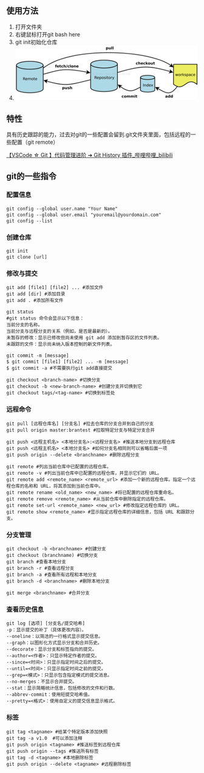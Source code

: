 

## 使用方法

1. 打开文件夹
2. 右键鼠标打开git bash here
3. git init初始化仓库
4. ![image-20250315003358006](image/git的使用方法/image-20250315003358006.png)

## 特性

具有历史跟踪的能力，过去对git的一些配置会留到.git文件夹里面，包括远程的一些配置（git remote）

[【VSCode ☆ Git 】代码管理进阶 ➔ Git History 插件_哔哩哔哩_bilibili](https://www.bilibili.com/video/BV1W34y1G7g4?spm_id_from=333.788.videopod.sections&vd_source=19b24b456c5eb820a6cb8e1dea6cd598)

## git的一些指令

### 配置信息

```shell
git config --global user.name "Your Name"
git config --global user.email "youremail@yourdomain.com"
git config --list
```

### 创建仓库

```shell
git init
git clone [url]
```

### 修改与提交

```shell
git add [file1] [file2] ... #添加文件
git add [dir] #添加目录
git add . #添加所有文件
```

```shell
git status 
#git status 命令会显示以下信息：
当前分支的名称。
当前分支与远程分支的关系（例如，是否是最新的）。
未暂存的修改：显示已修改但尚未使用 git add 添加到暂存区的文件列表。
未跟踪的文件：显示尚未纳入版本控制的新文件列表。
```

```shell
git commit -m [message]
$ git commit [file1] [file2] ... -m [message]
$ git commit -a #不需要执行git add直接提交
```

```shell
git checkout <branch-name> #切换分支
git checkout -b <new-branch-name> #创建分支并切换到它
git checkout tags/<tag-name> #切换到标签处
```

### 远程命令

```shell
git pull [远程仓库名] [分支名] #拉去仓库的分支合并到自己的分支
git pull origin master:brantest #拉取特定分支与特定分支合并
```

```shell
git push <远程主机名> <本地分支名>:<远程分支名> #推送本地分支到远程仓库
git push <远程主机名> <本地分支名> #如何分支名相同则可以省略后面一项
git push origin --delete <branchname> #删除远程分支
```

```shell
git remote #列出当前仓库中已配置的远程仓库。
git remote -v #列出当前仓库中已配置的远程仓库，并显示它们的 URL。
git remote add <remote_name> <remote_url> #添加一个新的远程仓库。指定一个远程仓库的名称和 URL，将其添加到当前仓库中。
git remote rename <old_name> <new_name> #将已配置的远程仓库重命名。
git remote remove <remote_name> #从当前仓库中删除指定的远程仓库。
git remote set-url <remote_name> <new_url> #修改指定远程仓库的 URL。
git remote show <remote_name> #显示指定远程仓库的详细信息，包括 URL 和跟踪分支。
```

### 分支管理

```shell
git checkout -b <branchname> #创建分支
git checkout (branchname) #切换分支
git branch #查看本地分支
git branch -r #查看远程分支
git branch -a #查看所有远程和本地分支
git branch -d <branchname> #删除本地分支

```

```shell
git merge <branchname> #合并分支

```

### 查看历史信息

```shell
git log [选项] [分支名/提交哈希]
-p：显示提交的补丁（具体更改内容）。
--oneline：以简洁的一行格式显示提交信息。
--graph：以图形化方式显示分支和合并历史。
--decorate：显示分支和标签指向的提交。
--author=<作者>：只显示特定作者的提交。
--since=<时间>：只显示指定时间之后的提交。
--until=<时间>：只显示指定时间之前的提交。
--grep=<模式>：只显示包含指定模式的提交消息。
--no-merges：不显示合并提交。
--stat：显示简略统计信息，包括修改的文件和行数。
--abbrev-commit：使用短提交哈希值。
--pretty=<格式>：使用自定义的提交信息显示格式。
```

### 标签

```shell
git tag <tagname> #给某个特定版本添加快照
git tag -a v1.0  #可以添加注释
git push origin <tagname> #推送标签到远程仓库
git push origin --tags #推送所有标签
git tag -d <tagname> #本地删除标签
git push origin --delete <tagname> #远程删除标签
```







